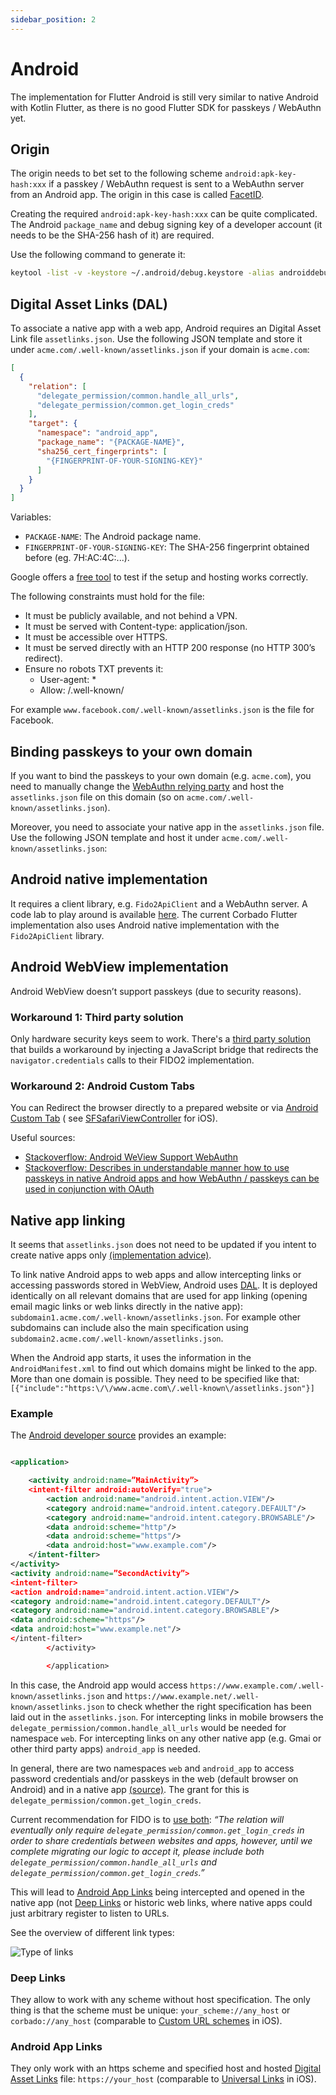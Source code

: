 ```yaml
---
sidebar_position: 2
---
```


# Android

The implementation for Flutter Android is still very similar to native Android with Kotlin Flutter, as there is no
good Flutter SDK for passkeys / WebAuthn yet.

## Origin

The origin needs to bet set to the following scheme `android:apk-key-hash:xxx` if a passkey / WebAuthn request is sent
to a WebAuthn server from an Android app. The origin in this case is
called [FacetID](https://fidoalliance.org/specs/uaf-v1.0-id-20141122/fido-appid-and-facets-v1.0-id-20141122.html#the-appid-and-facetid-assertions
).

Creating the required `android:apk-key-hash:xxx` can be quite complicated. The Android `package_name` and debug signing
key of a developer account (it needs to be the SHA-256 hash of it) are required.

Use the following command to generate it:

```bash 
keytool -list -v -keystore ~/.android/debug.keystore -alias androiddebugkey -storepass android -keypass android
```

## Digital Asset Links (DAL)

To associate a native app with a web app, Android requires an Digital Asset Link
file `assetlinks.json`. Use the following JSON
template and store it under `acme.com/.well-known/assetlinks.json` if your domain is `acme.com`:

```json
[
  {
    "relation": [
      "delegate_permission/common.handle_all_urls",
      "delegate_permission/common.get_login_creds"
    ],
    "target": {
      "namespace": "android_app",
      "package_name": "{PACKAGE-NAME}",
      "sha256_cert_fingerprints": [
        "{FINGERPRINT-OF-YOUR-SIGNING-KEY}"
      ]
    }
  }
]
```

Variables:

- `PACKAGE-NAME`: The Android package name.
- `FINGERPRINT-OF-YOUR-SIGNING-KEY`: The SHA-256 fingerprint obtained before (eg. 7H:AC:4C:...).

Google offers a [free tool](https://developers.google.com/digital-asset-links/tools/generator) to test if the setup and
hosting works correctly.

The following constraints must hold for the file:

- It must be publicly available, and not behind a VPN.
- It must be served with Content-type: application/json.
- It must be accessible over HTTPS.
- It must be served directly with an HTTP 200 response (no HTTP 300’s redirect).
- Ensure no robots TXT prevents it:
    - User-agent: *
    - Allow: /.well-known/

For example `www.facebook.com/.well-known/assetlinks.json` is the file for Facebook.

## Binding passkeys to your own domain

If you want to bind the passkeys to your own domain (e.g. `acme.com`), you need to manually change
the [WebAuthn relying party](https://www.w3.org/TR/webauthn-2/#webauthn-relying-party) and host the `assetlinks.json`
file on this domain (so on `acme.com/.well-known/assetlinks.json`).

Moreover, you need to associate your native app in the `assetlinks.json` file. Use the following JSON template and host
it under `acme.com/.well-known/assetlinks.json`:

## Android native implementation

It requires a client library, e.g. `Fido2ApiClient` and a WebAuthn server. A code lab to play around is
available [here](https://codelabs.developers.google.com/codelabs/fido2-for-android/#2). The current Corbado Flutter
implementation also uses Android native implementation with the `Fido2ApiClient` library.

## Android WebView implementation

Android WebView doesn’t support passkeys (due to security reasons).

### Workaround 1: Third party solution

Only hardware security keys seem to work. There's a [third party solution](https://hwsecurity.dev/guide/fido-webview/)
that builds a workaround by injecting a JavaScript bridge that redirects the `navigator.credentials` calls to their
FIDO2 implementation.

### Workaround 2: Android Custom Tabs

You can Redirect the browser directly to a prepared website or via [Android Custom
Tab](https://www.rfc-editor.org/rfc/rfc8252#appendix-B) (
see [SFSafariViewController](./ios.md#workaround-1--sfsafariviewcontroller) for iOS).

Useful sources:

- [Stackoverflow: Android WeView Support WebAuthn](https://stackoverflow.com/questions/56258147/android-webview-support-webauthn)
- [Stackoverflow: Describes in understandable manner how to use passkeys in native Android apps and how WebAuthn /
  passkeys can be used in conjunction with OAuth](https://stackoverflow.com/questions/57674215/how-to-implement-webauthn-in-an-android-app)

## Native app linking

It seems that `assetlinks.json` does not need to be updated if you intent to create native apps
only [(implementation advice)](https://developer.android.com/training/sign-in/passkeys).

To link native Android apps to web apps and allow intercepting links or accessing passwords stored in WebView, Android
uses [DAL](#digital-asset-links--dal-). It is deployed identically on all relevant domains that are used for app
linking (opening email magic links or web links directly in the native app):
`subdomain1.acme.com/.well-known/assetlinks.json`. For example other subdomains can include also the main
specification using `subdomain2.acme.com/.well-known/assetlinks.json`.

When the Android app starts, it uses the information in the `AndroidManifest.xml` to find out which domains might be
linked to the app. More than one domain is possible. They need to be specified like
that: `[{"include":"https:\/\/www.acme.com\/.well-known\/assetlinks.json"}]`

### Example

The [Android developer source](https://developer.android.com/training/app-links/verify-android-applinks) provides an
example:

```xml

<application>

    <activity android:name=”MainActivity”>
    <intent-filter android:autoVerify="true">
        <action android:name="android.intent.action.VIEW"/>
        <category android:name="android.intent.category.DEFAULT"/>
        <category android:name="android.intent.category.BROWSABLE"/>
        <data android:scheme="http"/>
        <data android:scheme="https"/>
        <data android:host="www.example.com"/>
    </intent-filter>
</activity>
<activity android:name=”SecondActivity”>
<intent-filter>
<action android:name="android.intent.action.VIEW"/>
<category android:name="android.intent.category.DEFAULT"/>
<category android:name="android.intent.category.BROWSABLE"/>
<data android:scheme="https"/>
<data android:host="www.example.net"/>
</intent-filter>
        </activity>

        </application>
```

In this case, the Android app would access `https://www.example.com/.well-known/assetlinks.json`
and `https://www.example.net/.well-known/assetlinks.json` to check whether the right specification has been laid out in
the `assetlinks.json`. For intercepting links in mobile browsers the `delegate_permission/common.handle_all_urls` would
be needed for namespace `web`. For intercepting links on any other native app (e.g. Gmai or other third party
apps) `android_app` is needed.

In general, there are two namespaces `web` and `android_app` to access password credentials and/or passkeys
in the web (default browser on Android) and in a native
app [(source)](https://developers.google.com/identity/smartlock-passwords/android/associate-apps-and-sites?hl=en). The
grant for this is `delegate_permission/common.get_login_creds`.

Current recommendation for FIDO is to [use both](https://developers.google.com/identity/fido/android/native-apps?hl=de):
*“The relation will eventually only require `delegate_permission/common.get_login_creds` in order to share credentials
between websites and apps, however, until we complete migrating our logic to accept it, please include
both `delegate_permission/common.handle_all_urls` and `delegate_permission/common.get_login_creds`.”*

This will lead  to [Android App Links](#android-app-links) being intercepted and opened in the native app (not
[Deep Links](#deep-links) or historic web links, where native apps could just arbitrary register to listen to URLs.

See the overview of different link types:

![Type of links](../../../static/img/type-of-links.png)

### Deep Links

They allow to work with any scheme without host specification. The only thing is that the scheme must be
unique: `your_scheme://any_host` or `corbado://any_host` (comparable
to [Custom URL schemes](./ios.md#custom-url-schemes) in iOS).

### Android App Links

They only work with an https scheme and specified host and
hosted [Digital Asset Links](#digital-asset-links--dal-) file: `https://your_host` (comparable
to [Universal Links](./ios.md#universal-links) in iOS).